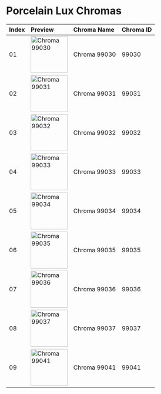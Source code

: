 # Porcelain Lux Chromas

| Index | Preview | Chroma Name | Chroma ID |
|:---|:---|:---|:---|
| 01 | <img src='https://raw.communitydragon.org/latest/plugins/rcp-be-lol-game-data/global/default/v1/champion-chroma-images/99/99030.png' alt='Chroma 99030' width='100'> | Chroma 99030 | 99030 |
| 02 | <img src='https://raw.communitydragon.org/latest/plugins/rcp-be-lol-game-data/global/default/v1/champion-chroma-images/99/99031.png' alt='Chroma 99031' width='100'> | Chroma 99031 | 99031 |
| 03 | <img src='https://raw.communitydragon.org/latest/plugins/rcp-be-lol-game-data/global/default/v1/champion-chroma-images/99/99032.png' alt='Chroma 99032' width='100'> | Chroma 99032 | 99032 |
| 04 | <img src='https://raw.communitydragon.org/latest/plugins/rcp-be-lol-game-data/global/default/v1/champion-chroma-images/99/99033.png' alt='Chroma 99033' width='100'> | Chroma 99033 | 99033 |
| 05 | <img src='https://raw.communitydragon.org/latest/plugins/rcp-be-lol-game-data/global/default/v1/champion-chroma-images/99/99034.png' alt='Chroma 99034' width='100'> | Chroma 99034 | 99034 |
| 06 | <img src='https://raw.communitydragon.org/latest/plugins/rcp-be-lol-game-data/global/default/v1/champion-chroma-images/99/99035.png' alt='Chroma 99035' width='100'> | Chroma 99035 | 99035 |
| 07 | <img src='https://raw.communitydragon.org/latest/plugins/rcp-be-lol-game-data/global/default/v1/champion-chroma-images/99/99036.png' alt='Chroma 99036' width='100'> | Chroma 99036 | 99036 |
| 08 | <img src='https://raw.communitydragon.org/latest/plugins/rcp-be-lol-game-data/global/default/v1/champion-chroma-images/99/99037.png' alt='Chroma 99037' width='100'> | Chroma 99037 | 99037 |
| 09 | <img src='https://raw.communitydragon.org/latest/plugins/rcp-be-lol-game-data/global/default/v1/champion-chroma-images/99/99041.png' alt='Chroma 99041' width='100'> | Chroma 99041 | 99041 |
